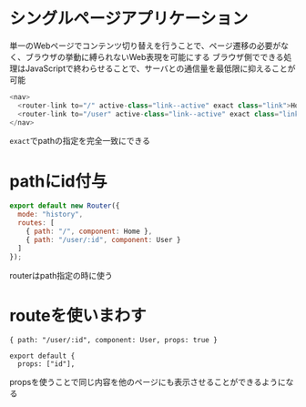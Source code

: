 # シングルページアプリケーション
単一のWebページでコンテンツ切り替えを行うことで、ページ遷移の必要がなく、ブラウザの挙動に縛られないWeb表現を可能にする
ブラウザ側でできる処理はJavaScriptで終わらせることで、サーバとの通信量を最低限に抑えることが可能
```js
<nav>
  <router-link to="/" active-class="link--active" exact class="link">Home</router-link>
  <router-link to="/user" active-class="link--active" exact class="link">User</router-link>
</nav>
```
`exact`でpathの指定を完全一致にできる
# pathにid付与
```js
export default new Router({
  mode: "history",
  routes: [
    { path: "/", component: Home },
    { path: "/user/:id", component: User }
  ]
});
```
routerはpath指定の時に使う
# routeを使いまわす
`{ path: "/user/:id", component: User, props: true }`
```
export default {
  props: ["id"],
```
propsを使うことで同じ内容を他のページにも表示させることができるようになる
